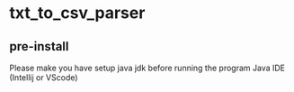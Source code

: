 # txt_to_csv_parser

## pre-install
Please make you have setup java jdk before running the program
Java IDE (Intellij or VScode)



